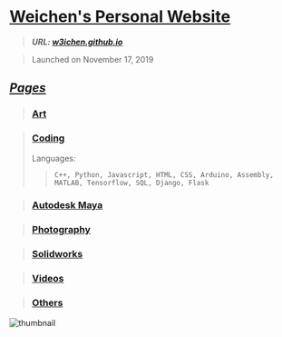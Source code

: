 # [Weichen's Personal Website](w3ichen.github.io)
> **_URL: [w3ichen.github.io](w3ichen.github.io)_**

> Launched on November 17, 2019

## [_Pages_](https://w3ichen.github.io/pages/searchall.html)
> ### [Art](https://w3ichen.github.io/pages/art/art.html)

> ### [Coding](https://w3ichen.github.io/pages/code/code.html)
> Languages:
>> ```C++, Python, Javascript, HTML, CSS, Arduino, Assembly, MATLAB, Tensorflow, SQL, Django, Flask ```

> ### [Autodesk Maya](https://w3ichen.github.io/pages/maya/maya.html)

> ### [Photography](https://w3ichen.github.io/pages/photo/photo.html)

> ### [Solidworks](https://w3ichen.github.io/pages/solidworks/solidworks.html)

> ### [Videos](https://w3ichen.github.io/pages/video/video.html)

> ### [Others](https://w3ichen.github.io/pages/other/other.html)

![thumbnail](https://w3ichen.github.io/thumbnail.jpg)
